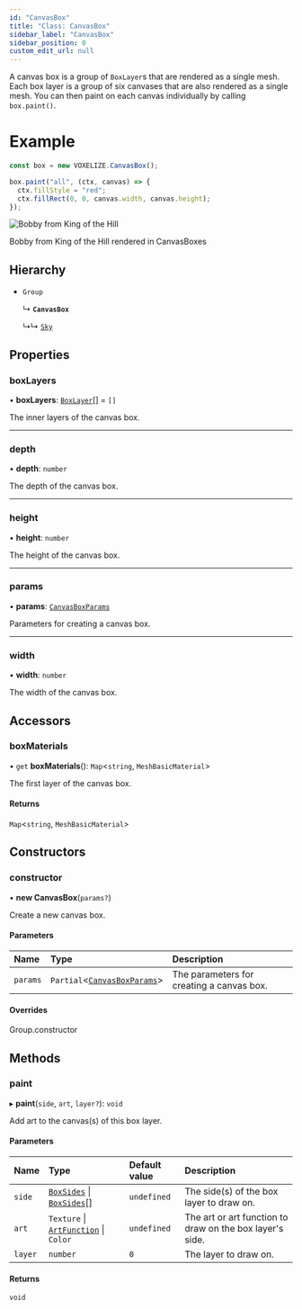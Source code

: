 ```yaml
---
id: "CanvasBox"
title: "Class: CanvasBox"
sidebar_label: "CanvasBox"
sidebar_position: 0
custom_edit_url: null
---
```


A canvas box is a group of `BoxLayer`s that are rendered as a single mesh.
Each box layer is a group of six canvases that are also rendered as a single mesh.
You can then paint on each canvas individually by calling `box.paint()`.

# Example
```ts
const box = new VOXELIZE.CanvasBox();

box.paint("all", (ctx, canvas) => {
  ctx.fillStyle = "red";
  ctx.fillRect(0, 0, canvas.width, canvas.height);
});
```

![Bobby from King of the Hill](/img/bobby-canvas-box.png)

<p style={{textAlign: "center", color: "gray", fontSize: "0.8rem"}}>Bobby from King of the Hill rendered in CanvasBoxes</p>

## Hierarchy

- `Group`

  ↳ **`CanvasBox`**

  ↳↳ [`Sky`](Sky.md)

## Properties

### boxLayers

• **boxLayers**: [`BoxLayer`](BoxLayer.md)[] = `[]`

The inner layers of the canvas box.

___

### depth

• **depth**: `number`

The depth of the canvas box.

___

### height

• **height**: `number`

The height of the canvas box.

___

### params

• **params**: [`CanvasBoxParams`](../modules.md#canvasboxparams-480)

Parameters for creating a canvas box.

___

### width

• **width**: `number`

The width of the canvas box.

## Accessors

### boxMaterials

• `get` **boxMaterials**(): `Map`<`string`, `MeshBasicMaterial`\>

The first layer of the canvas box.

#### Returns

`Map`<`string`, `MeshBasicMaterial`\>

## Constructors

### constructor

• **new CanvasBox**(`params?`)

Create a new canvas box.

#### Parameters

| Name | Type | Description |
| :------ | :------ | :------ |
| `params` | `Partial`<[`CanvasBoxParams`](../modules.md#canvasboxparams-480)\> | The parameters for creating a canvas box. |

#### Overrides

Group.constructor

## Methods

### paint

▸ **paint**(`side`, `art`, `layer?`): `void`

Add art to the canvas(s) of this box layer.

#### Parameters

| Name | Type | Default value | Description |
| :------ | :------ | :------ | :------ |
| `side` | [`BoxSides`](../modules.md#boxsides-480) \| [`BoxSides`](../modules.md#boxsides-480)[] | `undefined` | The side(s) of the box layer to draw on. |
| `art` | `Texture` \| [`ArtFunction`](../modules.md#artfunction-480) \| `Color` | `undefined` | The art or art function to draw on the box layer's side. |
| `layer` | `number` | `0` | The layer to draw on. |

#### Returns

`void`
